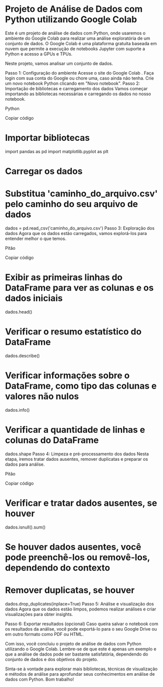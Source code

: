 # Projeto de Análise de Dados com Python utilizando Google Colab
Este é um projeto de análise de dados com Python, onde usaremos o ambiente do Google Colab para realizar uma análise exploratória de um conjunto de dados. O Google Colab é uma plataforma gratuita baseada em nuvem que permite a execução de notebooks Jupyter com suporte a Python e acesso a GPUs e TPUs.

Neste projeto, vamos analisar um conjunto de dados.

Passo 1: Configuração do ambiente
Acesse o site do Google Colab .
Faça login com sua conta do Google ou chore uma, caso ainda não tenha.
Crie um novo notebook Python clicando em "Novo notebook".
Passo 2: Importação de bibliotecas e carregamento dos dados
Vamos começar importando as bibliotecas necessárias e carregando os dados no nosso notebook.

Python

Copiar código

# Importar bibliotecas

import pandas as pd
import matplotlib.pyplot as plt

# Carregar os dados

# Substitua 'caminho_do_arquivo.csv' pelo caminho do seu arquivo de dados

dados = pd.read_csv('caminho_do_arquivo.csv')
Passo 3: Exploração dos dados
Agora que os dados estão carregados, vamos explorá-los para entender melhor o que temos.

Pitão

Copiar código

# Exibir as primeiras linhas do DataFrame para ver as colunas e os dados iniciais

dados.head()

# Verificar o resumo estatístico do DataFrame

dados.describe()

# Verificar informações sobre o DataFrame, como tipo das colunas e valores não nulos

dados.info()

# Verificar a quantidade de linhas e colunas do DataFrame

dados.shape
Passo 4: Limpeza e pré-processamento dos dados
Nesta etapa, iremos tratar dados ausentes, remover duplicatas e preparar os dados para análise.

Pitão

Copiar código

# Verificar e tratar dados ausentes, se houver

dados.isnull().sum()

# Se houver dados ausentes, você pode preenchê-los ou removê-los, dependendo do contexto

# Remover duplicatas, se houver

dados.drop_duplicates(inplace=True)
Passo 5: Análise e visualização dos dados
Agora que os dados estão limpos, podemos realizar análises e criar visualizações para obter insights.

Passo 6: Exportar resultados (opcional)
Caso queira salvar o notebook com os resultados da análise, você pode exportá-lo para o seu Google Drive ou em outro formato como PDF ou HTML.

Com isso, você concluiu o projeto de análise de dados com Python utilizando o Google Colab. Lembre-se de que este é apenas um exemplo e que a análise de dados pode ser bastante satisfatória, dependendo do conjunto de dados e dos objetivos do projeto.

Sinta-se à vontade para explorar mais bibliotecas, técnicas de visualização e métodos de análise para aprofundar seus conhecimentos em análise de dados com Python. Bom trabalho!
